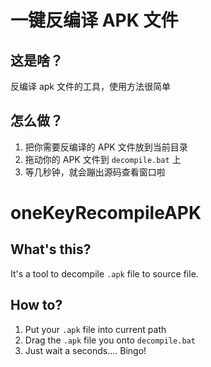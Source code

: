 # 一键反编译 APK 文件
## 这是啥？
反编译 apk 文件的工具，使用方法很简单

## 怎么做？
1. 把你需要反编译的 APK 文件放到当前目录
2. 拖动你的 APK 文件到 `decompile.bat` 上
3. 等几秒钟，就会蹦出源码查看窗口啦

# oneKeyRecompileAPK
## What's this?
It's a tool to decompile `.apk` file to source file.

## How to?
1. Put your `.apk` file into current path
2. Drag the `.apk` file you onto `decompile.bat`
3. Just wait a seconds.... Bingo!